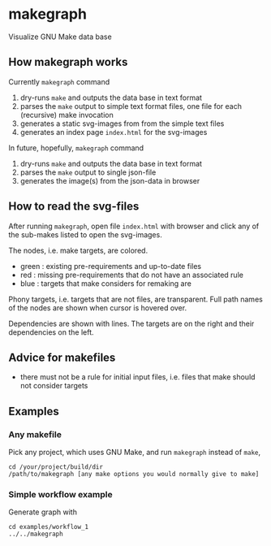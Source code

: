 # makegraph

Visualize GNU Make data base

## How makegraph works
Currently `makegraph` command

1. dry-runs `make` and outputs the data base in text format
2. parses the `make` output to simple text format files, one file for
   each (recursive) make invocation
3. generates a static svg-images from from the simple text files
4. generates an index page `index.html` for the svg-images 

In future, hopefully, `makegraph` command

1. dry-runs `make` and outputs the data base in text format
2. parses the `make` output to single json-file
3. generates the image(s) from the json-data in browser

## How to read the svg-files

After running `makegraph`, open file `index.html` with browser and click any of the sub-makes listed to open the svg-images.

The nodes, i.e. make targets, are colored.

- green : existing pre-requirements and up-to-date files
- red : missing pre-requirements that do not have an associated rule
- blue : targets that make considers for remaking are

Phony targets, i.e. targets that are not files, are transparent. Full path
names of the nodes are shown when cursor is hovered over.

Dependencies are shown with lines. The targets are on the right and their dependencies on the left.

## Advice for makefiles

- there must not be a rule for initial input files, i.e. files that make should
  not consider targets

## Examples

### Any makefile

Pick any project, which uses GNU Make, and run `makegraph` instead of `make`,

    cd /your/project/build/dir
    /path/to/makegraph [any make options you would normally give to make]


### Simple workflow example

Generate graph with

    cd examples/workflow_1
    ../../makegraph

